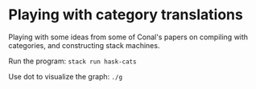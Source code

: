 # Playing with category translations

Playing with some ideas from some of Conal's papers on compiling
with categories, and constructing stack machines.

Run the program:
`stack run hask-cats`

Use dot to visualize the graph: `./g`
